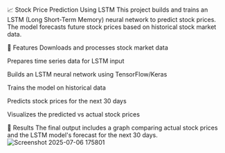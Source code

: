 📈 Stock Price Prediction Using LSTM
This project builds and trains an LSTM (Long Short-Term Memory) neural network to predict stock prices. The model forecasts future stock prices based on historical stock market data.

🔧 Features
Downloads and processes stock market data

Prepares time series data for LSTM input

Builds an LSTM neural network using TensorFlow/Keras

Trains the model on historical data

Predicts stock prices for the next 30 days

Visualizes the predicted vs actual stock prices

🔮 Results
The final output includes a graph comparing actual stock prices and the LSTM model's forecast for the next 30 days.![Screenshot 2025-07-06 175801](https://github.com/user-attachments/assets/7da42309-4606-48d6-89de-419bedae3533)


